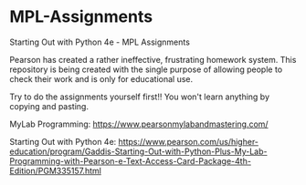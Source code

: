 # MPL-Assignments
Starting Out with Python 4e - MPL Assignments

Pearson has created a rather ineffective, frustrating homework system. This repository is being created with the single purpose of allowing people to check their work and is only for educational use.

Try to do the assignments yourself first!! You won't learn anything by copying and pasting.

MyLab Programming: https://www.pearsonmylabandmastering.com/

Starting Out with Python 4e: https://www.pearson.com/us/higher-education/program/Gaddis-Starting-Out-with-Python-Plus-My-Lab-Programming-with-Pearson-e-Text-Access-Card-Package-4th-Edition/PGM335157.html
